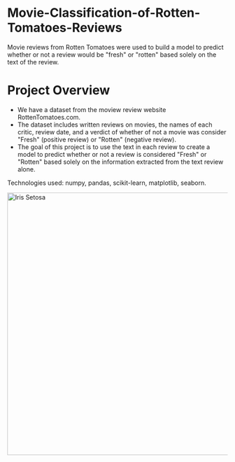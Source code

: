 # Movie-Classification-of-Rotten-Tomatoes-Reviews
Movie reviews from Rotten Tomatoes were used to build a model to predict whether or not a review would be "fresh" or "rotten" based solely on the text of the review.

# Project Overview
- We have a dataset from the moview review website RottenTomatoes.com.
- The dataset includes written reviews on movies, the names of each critic, review date, and a verdict of whether of not a movie was consider "Fresh" (positive review) or "Rotten" (negative review).
- The goal of this project is to use the text in each review to create a model to predict whether or not a review is considered "Fresh" or "Rotten" based solely on the information extracted from the text review alone.

Technologies used: numpy, pandas, scikit-learn, matplotlib, seaborn.

<img width="600" alt="Iris Setosa" src="https://www.underconsideration.com/brandnew/archives/rotten_tomatoes_icon_set_OLD.jpg">
